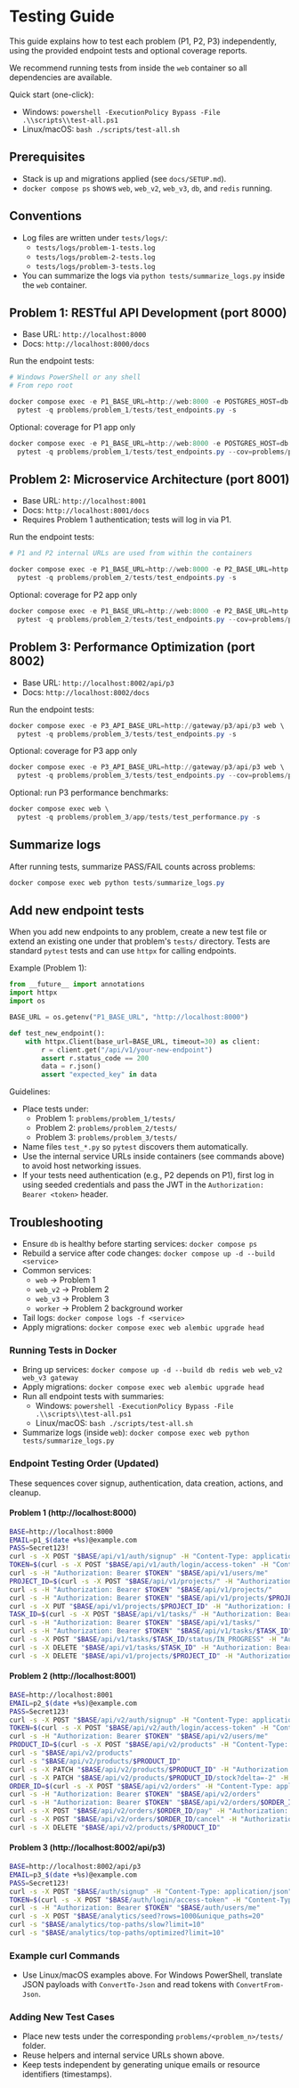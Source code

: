 # Testing Guide

This guide explains how to test each problem (P1, P2, P3) independently, using the provided endpoint tests and optional coverage reports.

We recommend running tests from inside the `web` container so all dependencies are available.

Quick start (one-click):

- Windows: `powershell -ExecutionPolicy Bypass -File .\\scripts\\test-all.ps1`
- Linux/macOS: `bash ./scripts/test-all.sh`

## Prerequisites

- Stack is up and migrations applied (see `docs/SETUP.md`).
- `docker compose ps` shows `web`, `web_v2`, `web_v3`, `db`, and `redis` running.

## Conventions

- Log files are written under `tests/logs/`:
  - `tests/logs/problem-1-tests.log`
  - `tests/logs/problem-2-tests.log`
  - `tests/logs/problem-3-tests.log`
- You can summarize the logs via `python tests/summarize_logs.py` inside the `web` container.

## Problem 1: RESTful API Development (port 8000)

- Base URL: `http://localhost:8000`
- Docs: `http://localhost:8000/docs`

Run the endpoint tests:

```powershell
# Windows PowerShell or any shell
# From repo root

docker compose exec -e P1_BASE_URL=http://web:8000 -e POSTGRES_HOST=db web \
  pytest -q problems/problem_1/tests/test_endpoints.py -s
```

Optional: coverage for P1 app only

```powershell
docker compose exec -e P1_BASE_URL=http://web:8000 -e POSTGRES_HOST=db web \
  pytest -q problems/problem_1/tests/test_endpoints.py --cov=problems/problem_1/app -s
```

## Problem 2: Microservice Architecture (port 8001)

- Base URL: `http://localhost:8001`
- Docs: `http://localhost:8001/docs`
- Requires Problem 1 authentication; tests will log in via P1.

Run the endpoint tests:

```powershell
# P1 and P2 internal URLs are used from within the containers

docker compose exec -e P1_BASE_URL=http://web:8000 -e P2_BASE_URL=http://web_v2:8001 -e POSTGRES_HOST=db web \
  pytest -q problems/problem_2/tests/test_endpoints.py -s
```

Optional: coverage for P2 app only

```powershell
docker compose exec -e P1_BASE_URL=http://web:8000 -e P2_BASE_URL=http://web_v2:8001 -e POSTGRES_HOST=db web \
  pytest -q problems/problem_2/tests/test_endpoints.py --cov=problems/problem_2/app -s
```

## Problem 3: Performance Optimization (port 8002)

- Base URL: `http://localhost:8002/api/p3`
- Docs: `http://localhost:8002/docs`

Run the endpoint tests:

```powershell
docker compose exec -e P3_API_BASE_URL=http://gateway/p3/api/p3 web \
  pytest -q problems/problem_3/tests/test_endpoints.py -s
```

Optional: coverage for P3 app only

```powershell
docker compose exec -e P3_API_BASE_URL=http://gateway/p3/api/p3 web \
  pytest -q problems/problem_3/tests/test_endpoints.py --cov=problems/problem_3/app -s
```

Optional: run P3 performance benchmarks:

```powershell
docker compose exec web \
  pytest -q problems/problem_3/app/tests/test_performance.py -s
```

## Summarize logs

After running tests, summarize PASS/FAIL counts across problems:

```powershell
docker compose exec web python tests/summarize_logs.py
```

## Add new endpoint tests

When you add new endpoints to any problem, create a new test file or extend an existing one under that problem's `tests/` directory. Tests are standard `pytest` tests and can use `httpx` for calling endpoints.

Example (Problem 1):

```python
from __future__ import annotations
import httpx
import os

BASE_URL = os.getenv("P1_BASE_URL", "http://localhost:8000")

def test_new_endpoint():
    with httpx.Client(base_url=BASE_URL, timeout=30) as client:
        r = client.get("/api/v1/your-new-endpoint")
        assert r.status_code == 200
        data = r.json()
        assert "expected_key" in data
```

Guidelines:

- Place tests under:
  - Problem 1: `problems/problem_1/tests/`
  - Problem 2: `problems/problem_2/tests/`
  - Problem 3: `problems/problem_3/tests/`
- Name files `test_*.py` so `pytest` discovers them automatically.
- Use the internal service URLs inside containers (see commands above) to avoid host networking issues.
- If your tests need authentication (e.g., P2 depends on P1), first log in using seeded credentials and pass the JWT in the `Authorization: Bearer <token>` header.

## Troubleshooting

- Ensure `db` is healthy before starting services: `docker compose ps`
- Rebuild a service after code changes: `docker compose up -d --build <service>`
- Common services:
  - `web`     -> Problem 1
  - `web_v2`  -> Problem 2
  - `web_v3`  -> Problem 3
  - `worker`  -> Problem 2 background worker
- Tail logs: `docker compose logs -f <service>`
- Apply migrations: `docker compose exec web alembic upgrade head`

### Running Tests in Docker

- Bring up services: `docker compose up -d --build db redis web web_v2 web_v3 gateway`
- Apply migrations: `docker compose exec web alembic upgrade head`
- Run all endpoint tests with summaries:
  - Windows: `powershell -ExecutionPolicy Bypass -File .\\scripts\\test-all.ps1`
  - Linux/macOS: `bash ./scripts/test-all.sh`
- Summarize logs (inside `web`): `docker compose exec web python tests/summarize_logs.py`

### Endpoint Testing Order (Updated)

These sequences cover signup, authentication, data creation, actions, and cleanup.

#### Problem 1 (http://localhost:8000)

```bash
BASE=http://localhost:8000
EMAIL=p1_$(date +%s)@example.com
PASS=Secret123!
curl -s -X POST "$BASE/api/v1/auth/signup" -H "Content-Type: application/json" -d '{"email":"'"$EMAIL"'","password":"'"$PASS"'","full_name":"P1 User"}'
TOKEN=$(curl -s -X POST "$BASE/api/v1/auth/login/access-token" -H "Content-Type: application/x-www-form-urlencoded" -d "username=$EMAIL&password=$PASS" | jq -r .access_token)
curl -s -H "Authorization: Bearer $TOKEN" "$BASE/api/v1/users/me"
PROJECT_ID=$(curl -s -X POST "$BASE/api/v1/projects/" -H "Authorization: Bearer $TOKEN" -H "Content-Type: application/json" -d '{"title":"Demo Project","description":"Docs demo"}' | jq -r .id)
curl -s -H "Authorization: Bearer $TOKEN" "$BASE/api/v1/projects/"
curl -s -H "Authorization: Bearer $TOKEN" "$BASE/api/v1/projects/$PROJECT_ID"
curl -s -X PUT "$BASE/api/v1/projects/$PROJECT_ID" -H "Authorization: Bearer $TOKEN" -H "Content-Type: application/json" -d '{"title":"Demo Project Updated"}'
TASK_ID=$(curl -s -X POST "$BASE/api/v1/tasks/" -H "Authorization: Bearer $TOKEN" -H "Content-Type: application/json" -d '{"title":"Demo Task","project_id":'"$PROJECT_ID"'}' | jq -r .id)
curl -s -H "Authorization: Bearer $TOKEN" "$BASE/api/v1/tasks/"
curl -s -H "Authorization: Bearer $TOKEN" "$BASE/api/v1/tasks/$TASK_ID"
curl -s -X POST "$BASE/api/v1/tasks/$TASK_ID/status/IN_PROGRESS" -H "Authorization: Bearer $TOKEN"
curl -s -X DELETE "$BASE/api/v1/tasks/$TASK_ID" -H "Authorization: Bearer $TOKEN"
curl -s -X DELETE "$BASE/api/v1/projects/$PROJECT_ID" -H "Authorization: Bearer $TOKEN"
```

#### Problem 2 (http://localhost:8001)

```bash
BASE=http://localhost:8001
EMAIL=p2_$(date +%s)@example.com
PASS=Secret123!
curl -s -X POST "$BASE/api/v2/auth/signup" -H "Content-Type: application/json" -d '{"email":"'"$EMAIL"'","password":"'"$PASS"'","full_name":"P2 User"}'
TOKEN=$(curl -s -X POST "$BASE/api/v2/auth/login/access-token" -H "Content-Type: application/x-www-form-urlencoded" -d "username=$EMAIL&password=$PASS" | jq -r .access_token)
curl -s -H "Authorization: Bearer $TOKEN" "$BASE/api/v2/users/me"
PRODUCT_ID=$(curl -s -X POST "$BASE/api/v2/products" -H "Content-Type: application/json" -d '{"sku":"SKU-1001","name":"Gadget","description":"A cool gadget","price_cents":9999,"stock":50}' | jq -r .id)
curl -s "$BASE/api/v2/products"
curl -s "$BASE/api/v2/products/$PRODUCT_ID"
curl -s -X PATCH "$BASE/api/v2/products/$PRODUCT_ID" -H "Authorization: Bearer $TOKEN" -H "Content-Type: application/json" -d '{"name":"Gadget Pro","price_cents":10999}'
curl -s -X PATCH "$BASE/api/v2/products/$PRODUCT_ID/stock?delta=-2" -H "Authorization: Bearer $TOKEN"
ORDER_ID=$(curl -s -X POST "$BASE/api/v2/orders" -H "Content-Type: application/json" -d '{"items":[{"product_id":'"$PRODUCT_ID"',"quantity":1}]}' | jq -r .id)
curl -s -H "Authorization: Bearer $TOKEN" "$BASE/api/v2/orders"
curl -s -H "Authorization: Bearer $TOKEN" "$BASE/api/v2/orders/$ORDER_ID"
curl -s -X POST "$BASE/api/v2/orders/$ORDER_ID/pay" -H "Authorization: Bearer $TOKEN"
curl -s -X POST "$BASE/api/v2/orders/$ORDER_ID/cancel" -H "Authorization: Bearer $TOKEN"
curl -s -X DELETE "$BASE/api/v2/products/$PRODUCT_ID"
```

#### Problem 3 (http://localhost:8002/api/p3)

```bash
BASE=http://localhost:8002/api/p3
EMAIL=p3_$(date +%s)@example.com
PASS=Secret123!
curl -s -X POST "$BASE/auth/signup" -H "Content-Type: application/json" -d '{"email":"'"$EMAIL"'","password":"'"$PASS"'","full_name":"P3 User"}'
TOKEN=$(curl -s -X POST "$BASE/auth/login/access-token" -H "Content-Type: application/x-www-form-urlencoded" -d "username=$EMAIL&password=$PASS" | jq -r .access_token)
curl -s -H "Authorization: Bearer $TOKEN" "$BASE/auth/users/me"
curl -s -X POST "$BASE/analytics/seed?rows=1000&unique_paths=20"
curl -s "$BASE/analytics/top-paths/slow?limit=10"
curl -s "$BASE/analytics/top-paths/optimized?limit=10"
```

### Example curl Commands

- Use Linux/macOS examples above. For Windows PowerShell, translate JSON payloads with `ConvertTo-Json` and read tokens with `ConvertFrom-Json`.

### Adding New Test Cases

- Place new tests under the corresponding `problems/<problem_n>/tests/` folder.
- Reuse helpers and internal service URLs shown above.
- Keep tests independent by generating unique emails or resource identifiers (timestamps).
